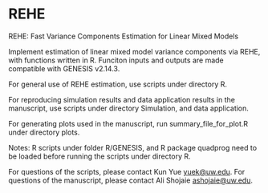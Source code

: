 # REHE
REHE: Fast Variance Components Estimation for Linear Mixed Models

Implement estimation of linear mixed model variance components via REHE, with functions written in R. Funciton inputs and outputs are made compatible with GENESIS v2.14.3.

For general use of REHE estimation, use scripts under directory R.

For reproducing simulation results and data application results in the manuscript, use scripts under directory Simulation, and data application.

For generating plots used in the manuscript, run summary_file_for_plot.R under directory plots.

Notes: R scripts under folder R/GENESIS, and R package quadprog need to be loaded before running the scripts under directory R. 

For questions of the scripts, please contact Kun Yue yuek@uw.edu. For questions of the manuscript, please contact Ali Shojaie ashojaie@uw.edu. 
